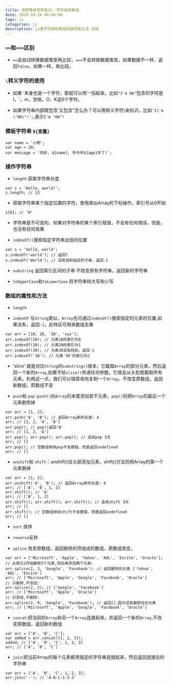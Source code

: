 ```yaml
---
title: 读廖雪峰官网笔记--字符串和数组
date: 2019-10-24 00:00:00
tags: js
categories: js
description: js里字符串和数组的属性和方法 总结
---
```



### `==`和`===`区别

+ `==`会自动转换数据类型再比较，`===`不会转换数据类型，如果数据不一样，返回`false`，如果一样，再比较。

### `\`转义字符的使用

+ 如果`'`本身也是一个字符，那就可以用`""`括起来，比如`"I'm OK"`包含的字符是I，'，m，空格，O，K这6个字符。

+ 如果字符串内部既包含'又包含"怎么办？可以用转义字符\来标识，比如`'I\'m \"OK\"!';`,表示`I'm "OK"!`

### 模板字符串 `${变量}`

```
var name = '小明';
var age = 20;
var message = `你好, ${name}, 你今年${age}岁了!`;
```

### 操作字符串

+ `length` 获取字符串长度

```
var s = 'Hello, world!';
s.length; // 13
```
+ 获取字符串某个指定位置的字符，使用类似Array的下标操作，索引号从0开始

```
s[0]; // 'H'
```

+ 字符串是不可变的，如果对字符串的某个索引赋值，不会有任何错误，但是，也没有任何效果

+ `indexOf()`搜索指定字符串出现的位置

```
var s = 'hello, world';
s.indexOf('world'); // 返回7
s.indexOf('World'); // 没有找到指定的子串，返回-1
```

+ `substring` 返回索引区间的子串  不改变原有字符串，返回新的字符串

+ `toUpperCase`和`toLowerCase`  将字符串转大写和小写

### 数组的属性和方法

+ `length`

+ `indexOf` 与`String`类似，`Array`也可通过`indexOf()`搜索指定的元素的位置,如果没有，返回`-1`，此特征可用来数组去重

```
var arr = [10, 20, '30', 'xyz'];
arr.indexOf(10); // 元素10的索引为0
arr.indexOf(20); // 元素20的索引为1
arr.indexOf(30); // 元素30没有找到，返回-1
arr.indexOf('30'); // 元素'30'的索引为2
```

+ 'slice' 就是对应`String`的`substring()`版本，它截取`Array`的部分元素，然后返回一个新的`Array`,如果不给`slice()`传递任何参数，它就会从头到尾截取所有元素。利用这一点，我们可以很容易地复制一个`Array`。不改变原数组，返回新数组，原数组不变

+ `push`和 `pop` :`push()`向`Array`的末尾添加若干元素，`pop()`则把`Array`的最后一个元素删除掉

```
var arr = [1, 2];
arr.push('A', 'B'); // 返回Array新的长度: 4
arr; // [1, 2, 'A', 'B']
arr.pop(); // pop()返回'B'
arr; // [1, 2, 'A']
arr.pop(); arr.pop(); arr.pop(); // 连续pop 3次
arr; // []
arr.pop(); // 空数组继续pop不会报错，而是返回undefined
arr; // []
```

+ `unshift`和 `shift`：unshift()往头部添加元素，shift()方法则把Array的第一个元素删掉

```
var arr = [1, 2];
arr.unshift('A', 'B'); // 返回Array新的长度: 4
arr; // ['A', 'B', 1, 2]
arr.shift(); // 'A'
arr; // ['B', 1, 2]
arr.shift(); arr.shift(); arr.shift(); // 连续shift 3次
arr; // []
arr.shift(); // 空数组继续shift不会报错，而是返回undefined
arr; // []
```

+ `sort` 排序

+ `reverse`反转

+ `splice`  改变原数组，返回删除的项组成的数组，原数组改变。

```
var arr = ['Microsoft', 'Apple', 'Yahoo', 'AOL', 'Excite', 'Oracle'];
// 从索引2开始删除3个元素,然后再添加两个元素:
arr.splice(2, 3, 'Google', 'Facebook'); // 返回删除的元素 ['Yahoo', 'AOL', 'Excite']
arr; // ['Microsoft', 'Apple', 'Google', 'Facebook', 'Oracle']
// 只删除,不添加:
arr.splice(2, 2); // ['Google', 'Facebook']
arr; // ['Microsoft', 'Apple', 'Oracle']
// 只添加,不删除:
arr.splice(2, 0, 'Google', 'Facebook'); // 返回[],因为没有删除任何元素
arr; // ['Microsoft', 'Apple', 'Google', 'Facebook', 'Oracle']
```

+ `concat`:把当前的`Array`和另一个`Array`连接起来，并返回一个新的`Array`,不改变原数组，返回新的数组

```
var arr = ['A', 'B', 'C'];
var added = arr.concat([1, 2, 3]);
added; // ['A', 'B', 'C', 1, 2, 3]
arr; // ['A', 'B', 'C']

```

+ `join`:把当前Array的每个元素都用指定的字符串连接起来，然后返回连接后的字符串

```
var arr = ['A', 'B', 'C', 1, 2, 3];
arr.join('-'); // 'A-B-C-1-2-3'
```